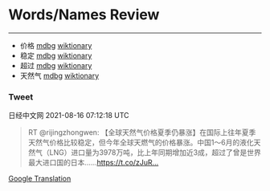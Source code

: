 
# Words/Names Review
___
- 价格 [mdbg](https://www.mdbg.net/chinese/dictionary?page=worddict&wdrst=0&wdqb=价格) [wiktionary](https://en.wiktionary.org/wiki/价格)
- 稳定 [mdbg](https://www.mdbg.net/chinese/dictionary?page=worddict&wdrst=0&wdqb=稳定) [wiktionary](https://en.wiktionary.org/wiki/稳定)
- 超过 [mdbg](https://www.mdbg.net/chinese/dictionary?page=worddict&wdrst=0&wdqb=超过) [wiktionary](https://en.wiktionary.org/wiki/超过)
- 天然气 [mdbg](https://www.mdbg.net/chinese/dictionary?page=worddict&wdrst=0&wdqb=天然气) [wiktionary](https://en.wiktionary.org/wiki/天然气)
### Tweet
日经中文网 2021-08-16 07:12:18 UTC
> RT @rijingzhongwen: 【全球天然气价格夏季仍暴涨】在国际上往年夏季天然气价格比较稳定，但今年全球天燃气的价格暴涨。中国1～6月的液化天然气（LNG）进口量为3978万吨，比上年同期增加近3成，超过了曾是世界最大进口国的日本……https://t.co/zJuR…

[Google Translation](https://translate.google.com/?hi=en&tab=TT&sl=zh-CN&tl=en&op=translate&text=RT+%40rijingzhongwen%3A+%E3%80%90%E5%85%A8%E7%90%83%E5%A4%A9%E7%84%B6%E6%B0%94%E4%BB%B7%E6%A0%BC%E5%A4%8F%E5%AD%A3%E4%BB%8D%E6%9A%B4%E6%B6%A8%E3%80%91%E5%9C%A8%E5%9B%BD%E9%99%85%E4%B8%8A%E5%BE%80%E5%B9%B4%E5%A4%8F%E5%AD%A3%E5%A4%A9%E7%84%B6%E6%B0%94%E4%BB%B7%E6%A0%BC%E6%AF%94%E8%BE%83%E7%A8%B3%E5%AE%9A%EF%BC%8C%E4%BD%86%E4%BB%8A%E5%B9%B4%E5%85%A8%E7%90%83%E5%A4%A9%E7%87%83%E6%B0%94%E7%9A%84%E4%BB%B7%E6%A0%BC%E6%9A%B4%E6%B6%A8%E3%80%82%E4%B8%AD%E5%9B%BD1%EF%BD%9E6%E6%9C%88%E7%9A%84%E6%B6%B2%E5%8C%96%E5%A4%A9%E7%84%B6%E6%B0%94%EF%BC%88LNG%EF%BC%89%E8%BF%9B%E5%8F%A3%E9%87%8F%E4%B8%BA3978%E4%B8%87%E5%90%A8%EF%BC%8C%E6%AF%94%E4%B8%8A%E5%B9%B4%E5%90%8C%E6%9C%9F%E5%A2%9E%E5%8A%A0%E8%BF%913%E6%88%90%EF%BC%8C%E8%B6%85%E8%BF%87%E4%BA%86%E6%9B%BE%E6%98%AF%E4%B8%96%E7%95%8C%E6%9C%80%E5%A4%A7%E8%BF%9B%E5%8F%A3%E5%9B%BD%E7%9A%84%E6%97%A5%E6%9C%AC%E2%80%A6%E2%80%A6https%3A%2F%2Ft.co%2FzJuR%E2%80%A6)
